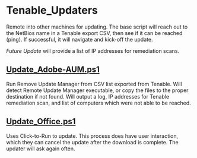 # Tenable_Updaters

Remote into other machines for updating. The base script will reach out to the NetBios name in a Tenable export CSV, then see if it can be reached (ping). If successful, it will navigate and kick-off the update.

*Future Update* will provide a list of IP addresses for remediation scans.

## [Update_Adobe-AUM.ps1](https://raw.githubusercontent.com/Rvolvr/Tenable_Updaters/main/Update_Adobe-AUM.ps1)

Run Remove Update Manager from CSV list exported from Tenable. Will detect Remote Update Manager executable, or copy the files to the proper destination if not found. Will output a log, IP addresses for Tenable remediation scan, and list of computers which were not able to be reached.

## [Update_Office.ps1](https://raw.githubusercontent.com/Rvolvr/Tenable_Updaters/main/Update_Office.ps1)

Uses Click-to-Run to update. This process does have user interaction, which they can cancel the update after the download is complete. The updater will ask again often.
